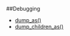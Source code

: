 ##Debugging

* [dump_as()]("/nested-sets-1/debugging/dump_as")
* [dump_children_as()]("/nested-sets-1/debugging/dump_children_as")